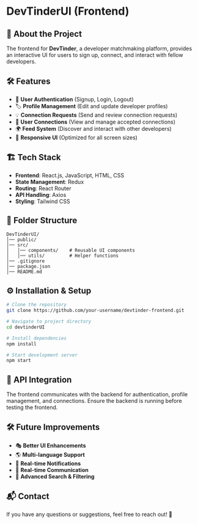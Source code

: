 # DevTinderUI (Frontend)

## 🚀 About the Project

The frontend for **DevTinder**, a developer matchmaking platform, provides an interactive UI for users to sign up, connect, and interact with fellow developers.

## 🛠️ Features

- 🔑 **User Authentication** (Signup, Login, Logout)
- 🏷 **Profile Management** (Edit and update developer profiles)
- 💡 **Connection Requests** (Send and review connection requests)
- 🤝 **User Connections** (View and manage accepted connections)
- 🌍 **Feed System** (Discover and interact with other developers)
- 🎨 **Responsive UI** (Optimized for all screen sizes)

## 🏗️ Tech Stack

- **Frontend**: React.js, JavaScript, HTML, CSS
- **State Management**: Redux
- **Routing**: React Router
- **API Handling**: Axios
- **Styling**: Tailwind CSS
<!-- - **Deployment**: Netlify / Vercel -->

## 📂 Folder Structure

```
DevTinderUI/
│── public/
│── src/
│   │── components/    # Reusable UI components
│   │── utils/         # Helper functions
│── .gitignore
│── package.json
│── README.md
```

## ⚙️ Installation & Setup

```bash
# Clone the repository
git clone https://github.com/your-username/devtinder-frontend.git

# Navigate to project directory
cd devtinderUI

# Install dependencies
npm install

# Start development server
npm start
```

## 🔗 API Integration

The frontend communicates with the backend for authentication, profile management, and connections. Ensure the backend is running before testing the frontend.

<!-- ## 🚀 Deployment

The frontend is deployed on **[Your Hosting Platform]**. -->

## 🛠️ Future Improvements

- 🎭 **Better UI Enhancements**
- 🌎 **Multi-language Support**
- 🔔 **Real-time Notifications**
- 💬 **Real-time Communication**
- 🎯 **Advanced Search & Filtering**

## 📬 Contact

If you have any questions or suggestions, feel free to reach out! 🚀
